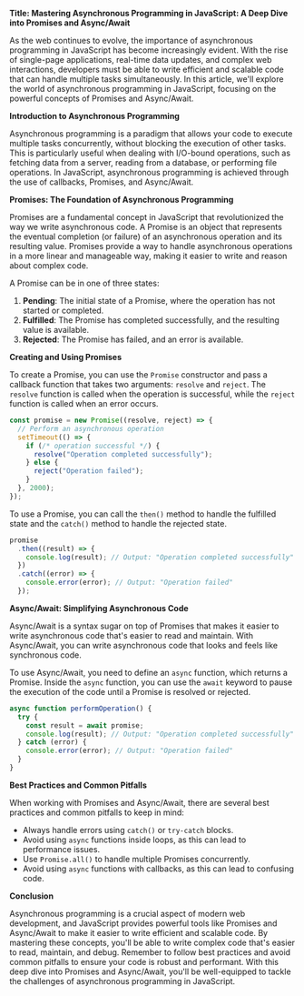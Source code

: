 **Title: Mastering Asynchronous Programming in JavaScript: A Deep Dive into Promises and Async/Await**

As the web continues to evolve, the importance of asynchronous programming in JavaScript has become increasingly evident. With the rise of single-page applications, real-time data updates, and complex web interactions, developers must be able to write efficient and scalable code that can handle multiple tasks simultaneously. In this article, we'll explore the world of asynchronous programming in JavaScript, focusing on the powerful concepts of Promises and Async/Await.

**Introduction to Asynchronous Programming**

Asynchronous programming is a paradigm that allows your code to execute multiple tasks concurrently, without blocking the execution of other tasks. This is particularly useful when dealing with I/O-bound operations, such as fetching data from a server, reading from a database, or performing file operations. In JavaScript, asynchronous programming is achieved through the use of callbacks, Promises, and Async/Await.

**Promises: The Foundation of Asynchronous Programming**

Promises are a fundamental concept in JavaScript that revolutionized the way we write asynchronous code. A Promise is an object that represents the eventual completion (or failure) of an asynchronous operation and its resulting value. Promises provide a way to handle asynchronous operations in a more linear and manageable way, making it easier to write and reason about complex code.

A Promise can be in one of three states:

1. **Pending**: The initial state of a Promise, where the operation has not started or completed.
2. **Fulfilled**: The Promise has completed successfully, and the resulting value is available.
3. **Rejected**: The Promise has failed, and an error is available.

**Creating and Using Promises**

To create a Promise, you can use the `Promise` constructor and pass a callback function that takes two arguments: `resolve` and `reject`. The `resolve` function is called when the operation is successful, while the `reject` function is called when an error occurs.

```javascript
const promise = new Promise((resolve, reject) => {
  // Perform an asynchronous operation
  setTimeout(() => {
    if (/* operation successful */) {
      resolve("Operation completed successfully");
    } else {
      reject("Operation failed");
    }
  }, 2000);
});
```

To use a Promise, you can call the `then()` method to handle the fulfilled state and the `catch()` method to handle the rejected state.

```javascript
promise
  .then((result) => {
    console.log(result); // Output: "Operation completed successfully"
  })
  .catch((error) => {
    console.error(error); // Output: "Operation failed"
  });
```

**Async/Await: Simplifying Asynchronous Code**

Async/Await is a syntax sugar on top of Promises that makes it easier to write asynchronous code that's easier to read and maintain. With Async/Await, you can write asynchronous code that looks and feels like synchronous code.

To use Async/Await, you need to define an `async` function, which returns a Promise. Inside the `async` function, you can use the `await` keyword to pause the execution of the code until a Promise is resolved or rejected.

```javascript
async function performOperation() {
  try {
    const result = await promise;
    console.log(result); // Output: "Operation completed successfully"
  } catch (error) {
    console.error(error); // Output: "Operation failed"
  }
}
```

**Best Practices and Common Pitfalls**

When working with Promises and Async/Await, there are several best practices and common pitfalls to keep in mind:

* Always handle errors using `catch()` or `try-catch` blocks.
* Avoid using `async` functions inside loops, as this can lead to performance issues.
* Use `Promise.all()` to handle multiple Promises concurrently.
* Avoid using `async` functions with callbacks, as this can lead to confusing code.

**Conclusion**

Asynchronous programming is a crucial aspect of modern web development, and JavaScript provides powerful tools like Promises and Async/Await to make it easier to write efficient and scalable code. By mastering these concepts, you'll be able to write complex code that's easier to read, maintain, and debug. Remember to follow best practices and avoid common pitfalls to ensure your code is robust and performant. With this deep dive into Promises and Async/Await, you'll be well-equipped to tackle the challenges of asynchronous programming in JavaScript.